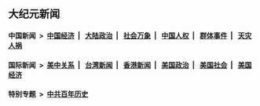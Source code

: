 ## 大纪元新闻

#### 中国新闻 &nbsp;>&nbsp; [中国经济](indexes/ncid283/README.md?07221245) &nbsp;| &nbsp; [大陆政治](indexes/ncid277/README.md?07221245) &nbsp;| &nbsp; [社会万象](indexes/ncid282/README.md?07221245) &nbsp;| &nbsp; [中国人权](indexes/ncid278/README.md?07221245) &nbsp;| &nbsp; [群体事件](indexes/ncid279/README.md?07221245) &nbsp;| &nbsp; [天灾人祸](indexes/ncid280/README.md?07221245)

#### 国际新闻 &nbsp;>&nbsp; [美中关系](indexes/nf1412576/README.md?07221245) &nbsp;| &nbsp; [台湾新闻](indexes/ncid1349361/README.md?07221245) &nbsp;| &nbsp; [香港新闻](indexes/ncid1349362/README.md?07221245) &nbsp;| &nbsp; [美国政治](indexes/ncid1078159/README.md?07221245) &nbsp;| &nbsp; [美国社会](indexes/ncid1078160/README.md?07221245) &nbsp;| &nbsp; [美国经济](indexes/ncid1078158/README.md?07221245)

#### 特别专题 &nbsp;>&nbsp; [中共百年历史](https://github.com/epoch-news/epoch-special/blob/master/README.md?07221245)  
